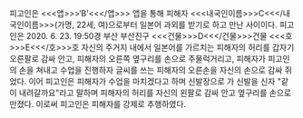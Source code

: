 피고인은 <<<앱>>>‘B'<<</앱>>> 앱을 통해 피해자 <<<내국인이름>>>C<<</내국인이름>>>(가명, 22세, 여)으로부터 일본어 과외를 받기로 하고 만난 사이이다.
피고인은 2020. 6. 23. 19:50경 부산 부산진구 <<<건물>>>D<<</건물>>>건물 <<<호>>>E<<</호>>>호 자신의 주거지 내에서 일본어를 가르치는 피해자의 허리를 갑자기 오른팔로 감싸 안고, 피해자의 오른쪽 옆구리를 손으로 주물럭거리고, 피해자가 피고인의 손을 쳐내고 수업을 진행하자 글씨를 쓰는 피해자의 오른손을 자신의 손으로 감싸 쥐었다.
이어 피고인은 피해자가 수업을 마치겠다고 하며 신발장으로 가 신발을 신자 "같이 내려갈까요"라고 말하며 피해자의 허리를 자신의 왼팔로 감싸 안고 옆구리를 손으로 만졌다.
이로써 피고인은 피해자를 강제로 추행하였다.
